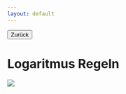 ```yaml
---
layout: default
---
```

<button onclick="location.href='https://gemohr.github.io/Algorithmen/';">Zurück</button>
<H1>Logaritmus Regeln</H1>
<img src="https://www.frustfrei-lernen.de/images/mathematik/logarithmengesetze-logarithmusgesetze.jpg"/>
